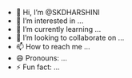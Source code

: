 - 👋 Hi, I’m @SKDHARSHINI
- 👀 I’m interested in ...
- 🌱 I’m currently learning ...
- 💞️ I’m looking to collaborate on ...
- 📫 How to reach me ...
- 😄 Pronouns: ...
- ⚡ Fun fact: ...

<!---
SKDHARSHINI/SKDHARSHINI is a ✨ special ✨ repository because its `README.md` (this file) appears on your GitHub profile.
You can click the Preview link to take a look at your changes.
--->
